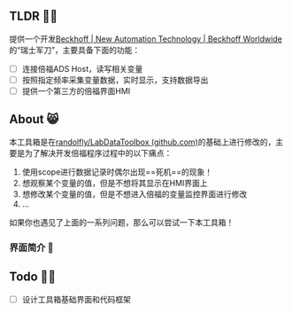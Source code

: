 
## TLDR 🐱‍👤

提供一个开发[Beckhoff | New Automation Technology | Beckhoff Worldwide](https://www.beckhoff.com/en-en/)的“瑞士军刀”，主要具备下面的功能：

- [ ] 连接倍福ADS Host，读写相关变量
- [ ] 按照指定频率采集变量数据，实时显示，支持数据导出
- [ ] 提供一个第三方的倍福界面HMI

## About 😸

本工具箱是在[randolfly/LabDataToolbox (github.com)](https://github.com/randolfly/LabDataToolbox)的基础上进行修改的，主要是为了解决开发倍福程序过程中的以下痛点：

1. 使用scope进行数据记录时偶尔出现==死机==的现象！
2. 想观察某个变量的值，但是不想将其显示在HMI界面上
3. 想修改某个变量的值，但是不想进入倍福的变量监控界面进行修改
4. …

如果你也遇见了上面的一系列问题，那么可以尝试一下本工具箱！

### 界面简介 🐶


## Todo 🐱‍🏍

- [ ] 设计工具箱基础界面和代码框架

